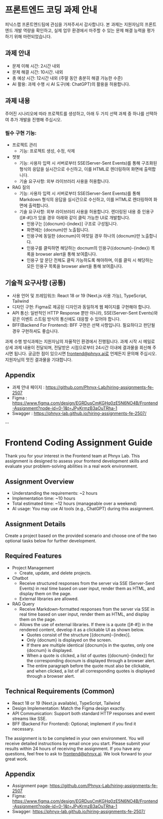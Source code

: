 # 프론트엔드 코딩 과제 안내
피닉스랩 프론트엔드팀에 관심을 가져주셔서 감사합니다. 본 과제는 지원자님의 프론트엔드 개발 역량을 확인하고, 실제 업무 환경에서 마주할 수 있는 문제 해결 능력을 평가하기 위해 마련되었습니다.
## 과제 안내
- 문제 이해 시간: 2시간 내외
- 문제 해결 시간: 10시간. 내외
- 총 예상 시간: 12시간 내외 (주말 동안 충분히 해결 가능한 수준)
- AI 활용: 과제 수행 시 AI 도구(예: ChatGPT)의 활용을 허용합니다.
## 과제 내용
주어진 시나리오에 따라 프로젝트를 생성하고, 아래 두 가지 선택 과제 중 하나를 선택하여 추가 개발을 진행해 주십시오.
### 필수 구현 기능:
- 프로젝트 관리
  - 기능: 프로젝트 생성, 수정, 삭제
- 챗봇
  - 기능: 사용자 입력 시 서버로부터 SSE(Server-Sent Events)를 통해 구조화된 형식의 응답을 실시간으로 수신하고, 이를 HTML로 렌더링하여 화면에 출력합니다.
  - 기술 요구사항: 외부 라이브러리 사용을 허용합니다.
- RAG 질의
  - 기능: 사용자 입력 시 서버로부터 SSE(Server-Sent Events)를 통해 Markdown 형식의 응답을 실시간으로 수신하고, 이를 HTML로 렌더링하여 화면에 출력합니다.
  - 기술 요구사항: 외부 라이브러리 사용을 허용합니다. 렌더링된 내용 중 인용구([#-#])가 있을 경우 아래와 같이 클릭 가능한 UI로 개발합니다.
    - 인용구는 [{docnum}-{index}] 구조로 구성됩니다.
    - 화면에는 {docnum}만 노출됩니다.
    - 인용구에 동일한 {docnum}이 여럿일 경우 하나의 {docnum}만 노출합니다.
    - 인용구를 클릭하면 해당하는 docnum의 인용구({docnum}-{index}) 목록을 browser alert을 통해 보여줍니다.
    - 인용구 앞 문단 전체도 클릭 가능하도록 해야하며, 이를 클릭 시 해당하는 모든 인용구 목록을 browser alert을 통해 보여줍니다.
## 기술적 요구사항 (공통)
- 사용 언어 및 프레임워크: React 18 or 19 (Next.js 사용 가능), TypeScript, Tailwind
- 디자인 구현: Figma로 제공된 디자인과 동일하게 웹 페이지를 구현해야 합니다.
- API 통신: 일반적인 HTTP Response 뿐만 아니라, SSE(Server-Sent Events)와 같은 이벤트 스트림 방식의 통신에도 대응할 수 있어야 합니다.
- BFF(Backend For Frontend): BFF 구현은 선택 사항입니다. 필요하다고 판단될 경우 구현하셔도 좋습니다.
  
과제 수행 방식과제는 지원자님의 자율적인 환경에서 진행됩니다. 과제 시작 시 메일로 상세 과제 내용이 전달되며, 전달받은 시점으로부터 24시간 이내에 결과물을 회신해 주시면 됩니다. 궁금한 점이 있으시면 frontend@phnyx.ai로 언제든지 문의해 주십시오. 지원자님의 멋진 결과물을 기대합니다.

## Appendix
- 과제 안내 페이지 : https://github.com/Phnyx-Lab/hiring-assignments-fe-2507
- Figma : https://www.figma.com/design/EGRDusCmKGHq0zE5N6NO4B/Frontend-Assignment?node-id=0-1&t=JPyKrmzB3aOuTRha-1
- Swagger : https://phnyx-lab.github.io/hiring-assignments-fe-2507/

--

# Frontend Coding Assignment Guide

Thank you for your interest in the Frontend team at Phnyx Lab. This assignment is designed to assess your frontend development skills and evaluate your problem-solving abilities in a real work environment.

## Assignment Overview
- Understanding the requirements: ~2 hours
- Implementation time: ~10 hours
- Total estimated time: ~12 hours (manageable over a weekend)
- AI usage: You may use AI tools (e.g., ChatGPT) during this assignment.

## Assignment Details

Create a project based on the provided scenario and choose one of the two optional tasks below for further development.

## Required Features
- Project Management
  - Create, update, and delete projects.
- Chatbot
  - Receive structured responses from the server via SSE (Server-Sent Events) in real time based on user input, render them as HTML, and display them on the page.
  - External libraries are allowed.
- RAG Query
  - Receive Markdown-formatted responses from the server via SSE in real time based on user input, render them as HTML, and display them on the page.
  - Allows the use of external libraries. If there is a quote ([#-#]) in the rendered content, develop it as a clickable UI as shown below.
    - Quotes consist of the structure [{docnum}-{index}].
    - Only {docnum} is displayed on the screen.
    - If there are multiple identical {docnum}s in the quotes, only one {docnum} is displayed.
    - When a quote is clicked, a list of quotes ({docnum}-{index}) for the corresponding docnum is displayed through a browser alert.
    - The entire paragraph before the quote must also be clickable, and when clicked, a list of all corresponding quotes is displayed through a browser alert.

## Technical Requirements (Common)
- React 18 or 19 (Next.js available), TypeScript, Tailwind
- Design Implementation: Match the Figma design exactly.
- API Communication: Support both standard HTTP responses and event streams like SSE.
- BFF (Backend For Frontend): Optional; implement if you find it necessary.

The assignment is to be completed in your own environment. You will receive detailed instructions by email once you start. Please submit your results within 24 hours of receiving the assignment. If you have any questions, feel free to ask to frontend@phnyx.ai. We look forward to your great work.

## Appendix
- Assignment page: https://github.com/Phnyx-Lab/hiring-assignments-fe-2507
- Figma: https://www.figma.com/design/EGRDusCmKGHq0zE5N6NO4B/Frontend-Assignment?node-id=0-1&t=JPyKrmzB3aOuTRha-1
- Swagger: https://phnyx-lab.github.io/hiring-assignments-fe-2507/
